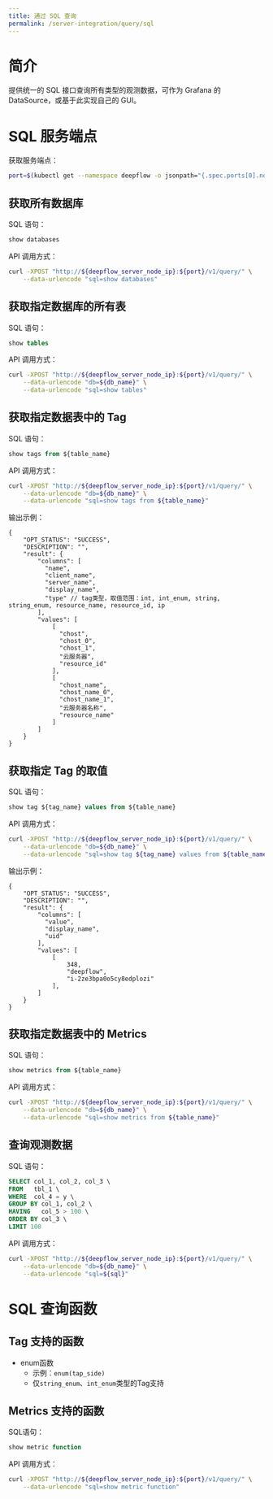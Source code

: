 ```yaml
---
title: 通过 SQL 查询
permalink: /server-integration/query/sql
---
```


# 简介

提供统一的 SQL 接口查询所有类型的观测数据，可作为 Grafana 的 DataSource，或基于此实现自己的 GUI。

# SQL 服务端点

获取服务端点：
```bash
port=$(kubectl get --namespace deepflow -o jsonpath="{.spec.ports[0].nodePort}" services deepflow-server)
```

## 获取所有数据库

SQL 语句：
```SQL
show databases
```

API 调用方式：
```bash
curl -XPOST "http://${deepflow_server_node_ip}:${port}/v1/query/" \
    --data-urlencode "sql=show databases"
```

## 获取指定数据库的所有表

SQL 语句：
```SQL
show tables
```

API 调用方式：
```bash
curl -XPOST "http://${deepflow_server_node_ip}:${port}/v1/query/" \
    --data-urlencode "db=${db_name}" \
    --data-urlencode "sql=show tables"
```

## 获取指定数据表中的 Tag

SQL 语句：
```SQL
show tags from ${table_name}
```

API 调用方式：
```bash
curl -XPOST "http://${deepflow_server_node_ip}:${port}/v1/query/" \
    --data-urlencode "db=${db_name}" \
    --data-urlencode "sql=show tags from ${table_name}"
```

输出示例：
```text
{
    "OPT_STATUS": "SUCCESS",
    "DESCRIPTION": "",
    "result": {
        "columns": [
          "name",
          "client_name",
          "server_name",
          "display_name",
          "type" // tag类型，取值范围：int, int_enum, string, string_enum, resource_name, resource_id, ip
        ],
        "values": [
            [
              "chost",
              "chost_0",
              "chost_1",
              "云服务器",
              "resource_id"
            ],
            [
              "chost_name",
              "chost_name_0",
              "chost_name_1",
              "云服务器名称",
              "resource_name"
            ]
        ]
    }
}
```

## 获取指定 Tag 的取值

SQL 语句：
```SQL
show tag ${tag_name} values from ${table_name}
```

API 调用方式：
```bash
curl -XPOST "http://${deepflow_server_node_ip}:${port}/v1/query/" \
    --data-urlencode "db=${db_name}" \
    --data-urlencode "sql=show tag ${tag_name} values from ${table_name}"
```

输出示例：
```text
{
    "OPT_STATUS": "SUCCESS",
    "DESCRIPTION": "",
    "result": {
        "columns": [
          "value",
          "display_name",
          "uid"
        ],
        "values": [
            [
                348,
                "deepflow",
                "i-2ze3bpa0o5cy8edplozi"
            ],
        ]
    }
}
```

## 获取指定数据表中的 Metrics

SQL 语句：
```SQL
show metrics from ${table_name}
```

API 调用方式：
```bash
curl -XPOST "http://${deepflow_server_node_ip}:${port}/v1/query/" \
    --data-urlencode "db=${db_name}" \
    --data-urlencode "sql=show metrics from ${table_name}"
```

## 查询观测数据

SQL 语句：
```SQL
SELECT col_1, col_2, col_3 \
FROM   tbl_1 \
WHERE  col_4 = y \
GROUP BY col_1, col_2 \
HAVING   col_5 > 100 \
ORDER BY col_3 \
LIMIT 100
```

API 调用方式：
```bash
curl -XPOST "http://${deepflow_server_node_ip}:${port}/v1/query/" \
    --data-urlencode "db=${db_name}" \
    --data-urlencode "sql=${sql}"
```

# SQL 查询函数

## Tag 支持的函数

- enum函数
  - 示例：`enum(tap_side)`
  - 仅`string_enum`、`int_enum`类型的Tag支持

## Metrics 支持的函数

SQL语句：
```SQL
show metric function
```

API 调用方式：
```bash
curl -XPOST "http://${deepflow_server_node_ip}:${port}/v1/query/" \
    --data-urlencode "sql=show metric function"
```
